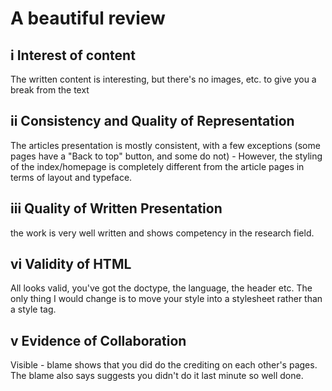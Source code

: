 # A beautiful review

## i Interest of content

The written content is interesting, but there's no images, etc. to give you a break from the text

## ii Consistency and Quality of Representation

The articles presentation is mostly consistent, with a few exceptions (some pages have a "Back to top" button, and some
do not) - However, the styling of the index/homepage is completely different from the article pages in terms of layout
and typeface.

## iii Quality of Written Presentation

the work is very well written and shows competency in the research field.

## vi Validity of HTML

All looks valid, you've got the doctype, the language, the header etc.
The only thing I would change is to move your style into a stylesheet rather than a style tag.

## v Evidence of Collaboration

Visible - blame shows that you did do the crediting on each other's pages. 
The blame also says suggests you didn't do it last minute so well done.


